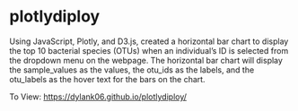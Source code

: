 # plotlydiploy

Using JavaScript, Plotly, and D3.js, created a horizontal bar chart to display the top 10 bacterial species (OTUs) when an individual’s ID is selected from the dropdown menu on the webpage. The horizontal bar chart will display the sample_values as the values, the otu_ids as the labels, and the otu_labels as the hover text for the bars on the chart.

To View: https://dylank06.github.io/plotlydiploy/

